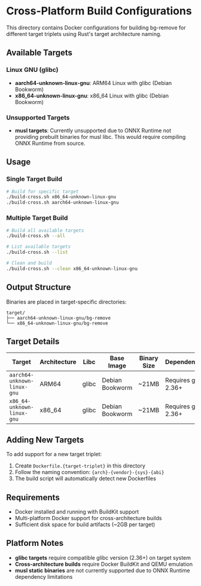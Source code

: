 # Cross-Platform Build Configurations

This directory contains Docker configurations for building bg-remove for different target triplets using Rust's target architecture naming.

## Available Targets

### Linux GNU (glibc)
- **aarch64-unknown-linux-gnu**: ARM64 Linux with glibc (Debian Bookworm)
- **x86_64-unknown-linux-gnu**: x86_64 Linux with glibc (Debian Bookworm)

### Unsupported Targets
- **musl targets**: Currently unsupported due to ONNX Runtime not providing prebuilt binaries for musl libc. This would require compiling ONNX Runtime from source.

## Usage

### Single Target Build
```bash
# Build for specific target
./build-cross.sh x86_64-unknown-linux-gnu
./build-cross.sh aarch64-unknown-linux-gnu
```

### Multiple Target Build
```bash
# Build all available targets
./build-cross.sh --all

# List available targets
./build-cross.sh --list

# Clean and build
./build-cross.sh --clean x86_64-unknown-linux-gnu
```

## Output Structure

Binaries are placed in target-specific directories:
```
target/
├── aarch64-unknown-linux-gnu/bg-remove
└── x86_64-unknown-linux-gnu/bg-remove
```

## Target Details

| Target | Architecture | Libc | Base Image | Binary Size | Dependencies |
|--------|-------------|------|------------|-------------|--------------|
| `aarch64-unknown-linux-gnu` | ARM64 | glibc | Debian Bookworm | ~21MB | Requires glibc 2.36+ |
| `x86_64-unknown-linux-gnu` | x86_64 | glibc | Debian Bookworm | ~21MB | Requires glibc 2.36+ |

## Adding New Targets

To add support for a new target triplet:

1. Create `Dockerfile.{target-triplet}` in this directory
2. Follow the naming convention: `{arch}-{vendor}-{sys}-{abi}`
3. The build script will automatically detect new Dockerfiles

## Requirements

- Docker installed and running with BuildKit support
- Multi-platform Docker support for cross-architecture builds
- Sufficient disk space for build artifacts (~2GB per target)

## Platform Notes

- **glibc targets** require compatible glibc version (2.36+) on target system
- **Cross-architecture builds** require Docker BuildKit and QEMU emulation
- **musl static binaries** are not currently supported due to ONNX Runtime dependency limitations